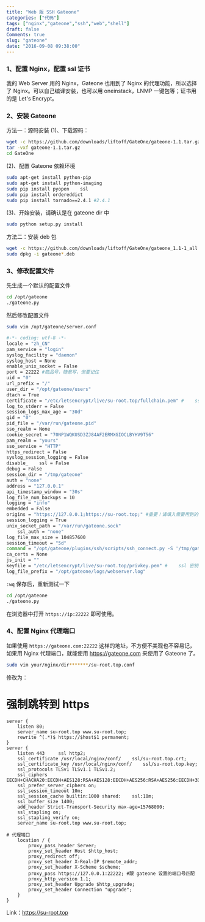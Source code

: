 ```yaml
---
title: "Web 版 SSH Gateone"
categories: ["代码"]
tags: ["nginx","gateone","ssh","web","shell"]
draft: false
Comments: true
slug: "gateone"
date: "2016-09-08 09:38:00"
---
```


### 1、配置 Nginx，配置    ssl 证书

我的 Web Server 用的 Nginx，Gateone 也用到了 Nginx 的代理功能，所以选择了 Nginx。可以自己编译安装，也可以用 oneinstack，LNMP 一键包等；证书用的是 Let's Encrypt。

### 2、安装 Gateone

方法一：源码安装
(1)、下载源码：
```bash
wget -c https://github.com/downloads/liftoff/GateOne/gateone-1.1.tar.gz
tar -vxf gateone-1.1.tar.gz
cd GateOne
```
(2)、配置 Gateone 依赖环境
```bash
sudo apt-get install python-pip
sudo apt-get install python-imaging
sudo pip install pyopen    ssl
sudo pip install ordereddict
sudo pip install tornado==2.4.1 #2.4.1
```
(3)、开始安装，请确认是在 gateone dir 中
```bash
sudo python setup.py install
```
方法二：安装 deb 包
```bash
wget -c https://github.com/downloads/liftoff/GateOne/gateone_1.1-1_all.deb
sudo dpkg -i gateone*.deb
```
### 3、修改配置文件

先生成一个默认的配置文件
```bash
cd /opt/gateone
./gateone.py
```
然后修改配置文件
```bash
sudo vim /opt/gateone/server.conf
```
```bash
#-*- coding: utf-8 -*-
locale = "zh_CN"
pam_service = "login"
syslog_facility = "daemon"
syslog_host = None
enable_unix_socket = False
port = 22222 #商品号，随意写，但要记住
uid = "0"
url_prefix = "/"
user_dir = "/opt/gateone/users"
dtach = True
certificate = "/etc/letsencrypt/live/su-root.top/fullchain.pem" #    ssl 证书
log_to_stderr = False
session_logs_max_age = "30d"
gid = "0"
pid_file = "/var/run/gateone.pid"
sso_realm = None
cookie_secret = "70NP1WQKUSD3ZJ84AF2ERMXGIOCLBYHV9T56"
pam_realm = "yours"
sso_service = "HTTP"
https_redirect = False
syslog_session_logging = False
disable_    ssl = False
debug = False
session_dir = "/tmp/gateone"
auth = "none"
address = "127.0.0.1"
api_timestamp_window = "30s"
log_file_num_backups = 10
logging = "info"
embedded = False
origins = "https://127.0.0.1;https://su-root.top;" #重要！请填入需要用到的 ip 和域名
session_logging = True
unix_socket_path = "/var/run/gateone.sock"
    ssl_auth = "none"
log_file_max_size = 104857600
session_timeout = "5d"
command = "/opt/gateone/plugins/ssh/scripts/ssh_connect.py -S '/tmp/gateone/% SESSION%/% SHORT_SOCKET%' --sshfp -a '-oUserKnownHostsFile=% USERDIR%/% USER%/ssh/known_hosts'"
ca_certs = None
js_init = ""
keyfile = "/etc/letsencrypt/live/su-root.top/privkey.pem" #    ssl 密钥
log_file_prefix = "/opt/gateone/logs/webserver.log"
```

`:wq` 保存后，重新测试一下

```bash
cd /opt/gateone
./gateone.py
```
在浏览器中打开 `https://ip:22222` 即可使用。

### 4、配置 Nginx 代理端口
如果使用 `https://gateone.com:22222` 这样的地址，不方便不美观也不容易记，如果用 Nginx 代理端口，就能使用 https://gateone.com 来使用了 Gateone 了。
```bash
sudo vim your/nginx/dir*******/su-root.top.conf
```
修改为：

# 强制跳转到 https
```nginx
server {
    listen 80;
    server_name su-root.top www.su-root.top;
    rewrite ^(.*)$ https://$host$1 permanent;
} 
server {
    listen 443     ssl http2;
    ssl_certificate /usr/local/nginx/conf/    ssl/su-root.top.crt;
    ssl_certificate_key /usr/local/nginx/conf/    ssl/su-root.top.key;
    ssl_protocols TLSv1 TLSv1.1 TLSv1.2;
    ssl_ciphers EECDH+CHACHA20:EECDH+AES128:RSA+AES128:EECDH+AES256:RSA+AES256:EECDH+3DES:RSA+3DES:!MD5;
    ssl_prefer_server_ciphers on;
    ssl_session_timeout 10m;
    ssl_session_cache builtin:1000 shared:    ssl:10m;
    ssl_buffer_size 1400;
    add_header Strict-Transport-Security max-age=15768000;
    ssl_stapling on;
    ssl_stapling_verify on;
    server_name su-root.top www.su-root.top;

# 代理端口
    location / {
        proxy_pass_header Server;
        proxy_set_header Host $http_host;
        proxy_redirect off;
        proxy_set_header X-Real-IP $remote_addr;
        proxy_set_header X-Scheme $scheme;
        proxy_pass https://127.0.0.1:22222; #跟 gateone 设置的端口号匹配
        proxy_http_version 1.1;
        proxy_set_header Upgrade $http_upgrade;
        proxy_set_header Connection "upgrade";
    }
}
```
Link：<a href="https://su-root.top" target="_blank">https://su-root.top</a>

